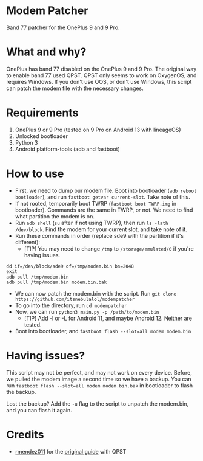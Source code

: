 # Modem Patcher

Band 77 patcher for the OnePlus 9 and 9 Pro.

# What and why?

OnePlus has band 77 disabled on the OnePlus 9 and 9 Pro. The original way to enable band 77 used QPST. QPST only seems to work on OxygenOS, and requires Windows. If you don't use OOS, or don't use Windows, this script can patch the modem file with the necessary changes.

# Requirements

1. OnePlus 9 or 9 Pro (tested on 9 Pro on Android 13 with lineageOS)
2. Unlocked bootloader
3. Python 3
4. Android platform-tools (adb and fastboot)

# How to use

- First, we need to dump our modem file. Boot into bootloader (`adb reboot bootloader`), and run `fastboot getvar current-slot`. Take note of this.
- If not rooted, temporarily boot TWRP (`fastboot boot TWRP.img` in bootloader). Commands are the same in TWRP, or not. We need to find what partition the modem is on.
- Run `adb shell` (`su` after if not using TWRP), then run `ls -lath /dev/block`. Find the modem for your current slot, and take note of it.
- Run these commands in order (replace sde9 with the partition if it's different): 
  - [TIP] You may need to change `/tmp` to `/storage/emulated/0` if you're having issues.
```
dd if=/dev/block/sde9 of=/tmp/modem.bin bs=2048
exit
adb pull /tmp/modem.bin
adb pull /tmp/modem.bin modem.bin.bak
```

- We can now patch the modem.bin with the script. Run `git clone https://github.com/itsnebulalol/modempatcher`
- To go into the directory, run `cd modempatcher`
- Now, we can run `python3 main.py -p /path/to/modem.bin`
  - [TIP] Add -l or -L for Android 11, and maybe Android 12. Neither are tested.
- Boot into bootloader, and `fastboot flash --slot=all modem modem.bin`

# Having issues?

This script may not be perfect, and may not work on every device. Before, we pulled the modem image a second time so we have a backup. You can run `fastboot flash --slot=all modem modem.bin.bak` in bootloader to flash the backup.

Lost the backup? Add the `-u` flag to the script to unpatch the modem.bin, and you can flash it again.

# Credits

- [rmendez011](https://forum.xda-developers.com/m/rmendez011.6576671/) for the [original guide](https://forum.xda-developers.com/t/updated-4-4-23-how-to-enable-n77-n78-5g-c-band-with-5g-uw-icon-on-le2115-le2125-oneplus-9-9-pro-5g-running-oxygen-os-11-13-f-21-verizon.4429489/) with QPST
